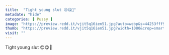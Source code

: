 ```yaml
---
title:  "Tight young slut 😍😋🤤"
metadate: "hide"
categories: [ Pussy ]
image: "https://preview.redd.it/vjit5q16ien51.jpg?auto=webp&s=44253fff957a9763e50ef79cb3d15a19b60061ed"
thumb: "https://preview.redd.it/vjit5q16ien51.jpg?width=1080&crop=smart&auto=webp&s=377e0355df1c61c4559b4b0c4a5faa82553b9114"
visit: ""
---
```

Tight young slut 😍😋🤤
